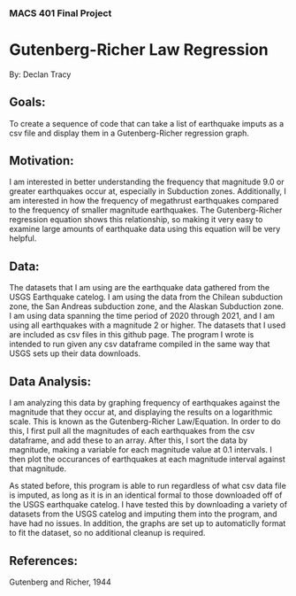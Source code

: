 ### MACS 401 Final Project
# Gutenberg-Richer Law Regression
By: Declan Tracy


## Goals: 
To create a sequence of code that can take a list of earthquake imputs as a csv file and display them in a Gutenberg-Richer regression graph.  


## Motivation:
I am interested in better understanding the frequency that magnitude 9.0 or greater earthquakes occur at, especially in Subduction zones. Additionally, I am interested in how the frequency of megathrust earthquakes compared to the frequency of smaller magnitude earthquakes. The Gutenberg-Richer regression equation shows this relationship, so making it very easy to examine large amounts of earthquake data using this equation will be very helpful.


## Data:
The datasets that I am using are the earthquake data gathered from the USGS Earthquake catelog. I am using the data from the Chilean subduction zone, the San Andreas subduction zone, and the Alaskan Subduction zone. I am using data spanning the time period of 2020 through 2021, and I am using all earthquakes with a magnitude 2 or higher. The datasets that I used are included as csv files in this github page. The program I wrote is intended to run given any csv dataframe compiled in the same way that USGS sets up their data downloads.


## Data Analysis:
I am analyzing this data by graphing frequency of earthquakes against the magnitude that they occur at, and displaying the results on a logarithmic scale. This is known as the Gutenberg-Richer Law/Equation. In order to do this, I first pull all the magnitudes of each earthquakes from the csv dataframe, and add these to an array. After this, I sort the data by magnitude, making a variable for each magnitude value at 0.1 intervals. I then plot the occurances of earthquakes at each magnitude interval against that magnitude. 

As stated before, this program is able to run regardless of what csv data file is imputed, as long as it is in an identical formal to those downloaded off of the USGS earthquake catelog. I have tested this by downloading a variety of datasets from the USGS catelog and imputing them into the program, and have had no issues. In addition, the graphs are set up to automaticlly format to fit the dataset, so no additional cleanup is required.


## References: 
Gutenberg and Richer, 1944
